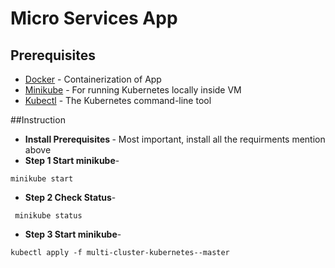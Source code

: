 <h1>Micro Services App</h1>

## Prerequisites

* [Docker](https://www.docker.com) - Containerization of App
* [Minikube](https://kubernetes.io/docs/setup/learning-environment/minikube/) - For running Kubernetes locally inside VM
* [Kubectl](https://kubernetes.io/docs/tasks/tools/install-kubectl/) - The Kubernetes command-line tool

##Instruction

* <b> Install Prerequisites </b>- Most important, install all the requirments mention above 
* <b> Step 1 Start minikube</b>- 
``` shell
minikube start
``` 
* <b> Step 2 Check Status</b>-
``` shell
 minikube status
``` 
* <b> Step 3 Start minikube</b>-
``` shell
kubectl apply -f multi-cluster-kubernetes--master
``` 
